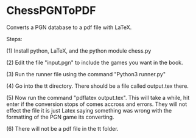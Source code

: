 # ChessPGNToPDF
Converts a PGN database to a pdf file with LaTeX.

Steps: 

(1) Install python, LaTeX, and the python module chess.py

(2) Edit the file "input.pgn" to include the games you want in the book. 

(3) Run the runner file using the command "Python3 runner.py" 

(4) Go into the tt directory. There should be a file called output.tex there.

(5) Now run the command "pdflatex output.tex". This will take a while, hit enter if the conversion stops of comes accross and errors. They will not effect the file it is just Latex saying something was wrong 
with the formatting of the PGN game its converting.

(6) There will not be a pdf file in the tt folder.
